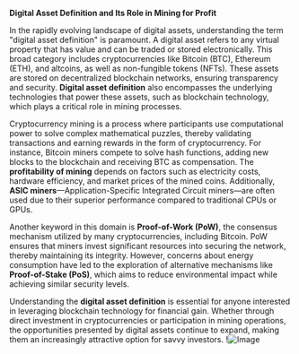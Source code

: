 **Digital Asset Definition and Its Role in Mining for Profit**

In the rapidly evolving landscape of digital assets, understanding the term "digital asset definition" is paramount. A digital asset refers to any virtual property that has value and can be traded or stored electronically. This broad category includes cryptocurrencies like Bitcoin (BTC), Ethereum (ETH), and altcoins, as well as non-fungible tokens (NFTs). These assets are stored on decentralized blockchain networks, ensuring transparency and security. **Digital asset definition** also encompasses the underlying technologies that power these assets, such as blockchain technology, which plays a critical role in mining processes.

Cryptocurrency mining is a process where participants use computational power to solve complex mathematical puzzles, thereby validating transactions and earning rewards in the form of cryptocurrency. For instance, Bitcoin miners compete to solve hash functions, adding new blocks to the blockchain and receiving BTC as compensation. The **profitability of mining** depends on factors such as electricity costs, hardware efficiency, and market prices of the mined coins. Additionally, **ASIC miners**—Application-Specific Integrated Circuit miners—are often used due to their superior performance compared to traditional CPUs or GPUs.

Another keyword in this domain is **Proof-of-Work (PoW)**, the consensus mechanism utilized by many cryptocurrencies, including Bitcoin. PoW ensures that miners invest significant resources into securing the network, thereby maintaining its integrity. However, concerns about energy consumption have led to the exploration of alternative mechanisms like **Proof-of-Stake (PoS)**, which aims to reduce environmental impact while achieving similar security levels.

Understanding the **digital asset definition** is essential for anyone interested in leveraging blockchain technology for financial gain. Whether through direct investment in cryptocurrencies or participation in mining operations, the opportunities presented by digital assets continue to expand, making them an increasingly attractive option for savvy investors. !![Image](https://github.com/user-attachments/assets/590b50a7-4459-4e76-8a31-559aed223621)